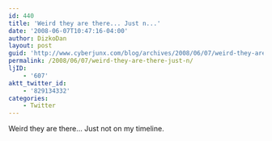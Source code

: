 ```yaml
---
id: 440
title: 'Weird they are there... Just n...'
date: '2008-06-07T10:47:16-04:00'
author: DizkoDan
layout: post
guid: 'http://www.cyberjunx.com/blog/archives/2008/06/07/weird-they-are-there-just-n/'
permalink: /2008/06/07/weird-they-are-there-just-n/
ljID:
    - '607'
aktt_twitter_id:
    - '829134332'
categories:
    - Twitter
---
```


Weird they are there… Just not on my timeline.